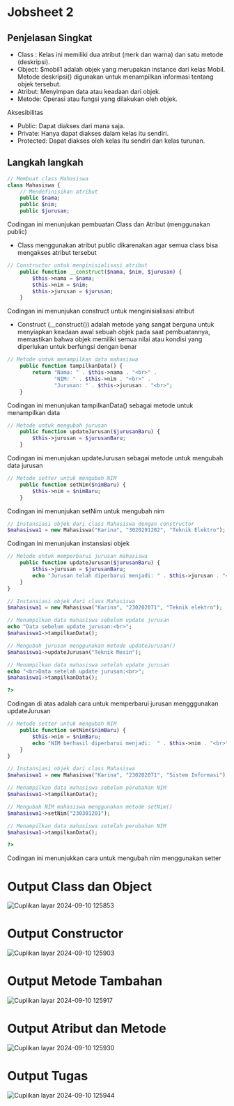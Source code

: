 # Jobsheet 2

<h2> Penjelasan Singkat </h2>

- Class : Kelas ini memiliki dua atribut (merk dan warna) dan satu metode
(deskripsi).
- Object: $mobil1 adalah objek yang merupakan instance dari kelas Mobil.
Metode deskripsi() digunakan untuk menampilkan informasi tentang objek
tersebut.
- Atribut: Menyimpan data atau keadaan dari objek.
- Metode: Operasi atau fungsi yang dilakukan oleh objek.

<p> Aksesibilitas </p>

- Public: Dapat diakses dari mana saja.
- Private: Hanya dapat diakses dalam kelas itu sendiri.
- Protected: Dapat diakses oleh kelas itu sendiri dan kelas turunan.

<h2> Langkah langkah </h2>

```php
// Membuat class Mahasiswa
class Mahasiswa {
    // Mendefinisikan atribut
    public $nama;
    public $nim;  
    public $jurusan;
```
Codingan ini menunjukan pembuatan Class dan Atribut (menggunakan public)

- Class menggunakan atribut public dikarenakan agar semua class bisa mengakses atribut tersebut


```php
// Constructor untuk menginisialisasi atribut
    public function __construct($nama, $nim, $jurusan) {
        $this->nama = $nama;
        $this->nim = $nim;
        $this->jurusan = $jurusan;
    }
```
Codingan ini menunjukan construct untuk menginisialisasi atribut

- Construct (__construct()) adalah metode yang sangat berguna untuk menyiapkan keadaan awal sebuah objek pada saat pembuatannya, memastikan bahwa objek memiliki semua nilai atau kondisi yang diperlukan untuk berfungsi dengan benar

```php
// Metode untuk menampilkan data mahasiswa
    public function tampilkanData() {
        return "Nama: " . $this->nama . "<br>" .
               "NIM: " . $this->nim . "<br>" .
               "Jurusan: " . $this->jurusan . "<br>";
    }
```
Codingan ini menunjukan tampilkanData() sebagai metode untuk menampilkan data

```php
// Metode untuk mengubah jurusan
    public function updateJurusan($jurusanBaru) {
        $this->jurusan = $jurusanBaru;
    }
```
Codingan ini menunjukan updateJurusan sebagai metode untuk mengubah data jurusan

```php
// Metode setter untuk mengubah NIM
    public function setNim($nimBaru) {
        $this->nim = $nimBaru;
    }
```

Codingan ini menunjukan setNim untuk mengubah nim

```php
// Instansiasi objek dari class Mahasiswa dengan constructor
$mahasiswa1 = new Mahasiswa("Karina", "3020291202", "Teknik Elektro");
```
Codingan ini menunjukan instansiasi objek

```php
// Metode untuk memperbarui jurusan mahasiswa
    public function updateJurusan($jurusanBaru) {
        $this->jurusan = $jurusanBaru;
        echo "Jurusan telah diperbarui menjadi: " . $this->jurusan . "<br>";
    }
}

// Instansiasi objek dari class Mahasiswa
$mahasiswa1 = new Mahasiswa("Karina", "230202071", "Teknik elektro");

// Menampilkan data mahasiswa sebelum update jurusan
echo "Data sebelum update jurusan:<br>";
$mahasiswa1->tampilkanData();

// Mengubah jurusan menggunakan metode updateJurusan()
$mahasiswa1->updateJurusan("Teknik Mesin");

// Menampilkan data mahasiswa setelah update jurusan
echo "<br>Data setelah update jurusan:<br>";
$mahasiswa1->tampilkanData();

?>
```
Codingan di atas adalah cara untuk memperbarui jurusan mengggunakan updateJurusan

```php
// Metode setter untuk mengubah NIM
    public function setNim($nimBaru) {
        $this->nim = $nimBaru;
        echo "NIM berhasil diperbarui menjadi:  " . $this->nim . "<br>";
    }
}

// Instansiasi objek dari class Mahasiswa
$mahasiswa1 = new Mahasiswa("Karina", "230202071", "Sistem Informasi");

// Menampilkan data mahasiswa sebelum perubahan NIM
$mahasiswa1->tampilkanData();

// Mengubah NIM mahasiswa menggunakan metode setNim()
$mahasiswa1->setNim("230301201");

// Menampilkan data mahasiswa setelah perubahan NIM
$mahasiswa1->tampilkanData();

?>
```
Codingan ini menunjukkan cara untuk mengubah nim menggunakan setter

# Output Class dan Object
![Cuplikan layar 2024-09-10 125853](https://github.com/user-attachments/assets/b8a39188-19ac-4040-9061-8e5e558bd9b4)


# Output Constructor
![Cuplikan layar 2024-09-10 125903](https://github.com/user-attachments/assets/348177c6-5a84-42f1-b797-4d9255c702ff)


# Output Metode Tambahan
![Cuplikan layar 2024-09-10 125917](https://github.com/user-attachments/assets/8deae540-bc6f-477a-8fd1-5df63dacc684)


# Output Atribut dan Metode
![Cuplikan layar 2024-09-10 125930](https://github.com/user-attachments/assets/3315a5b4-23ab-4edd-bc7f-6cd133176122)


# Output Tugas 
![Cuplikan layar 2024-09-10 125944](https://github.com/user-attachments/assets/217a92cd-053e-415e-9a12-d63a94ca1afc)
